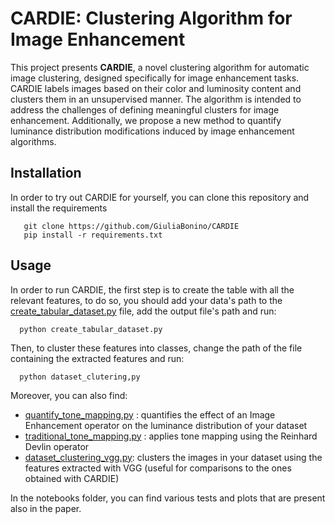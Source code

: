 # CARDIE: Clustering Algorithm for Image Enhancement

This project presents **CARDIE**, a novel clustering algorithm for automatic image clustering, designed specifically for image enhancement tasks. CARDIE labels images based on their color and luminosity content and clusters them in an unsupervised manner. The algorithm is intended to address the challenges of defining meaningful clusters for image enhancement. Additionally, we propose a new method to quantify luminance distribution modifications induced by image enhancement algorithms.

## Installation

In order to try out CARDIE for yourself, you can clone this repository and install the requirements
```
   git clone https://github.com/GiuliaBonino/CARDIE
   pip install -r requirements.txt
```
## Usage
In order to run CARDIE, the first step is to create the table with all the relevant features, to do so, you should add your data's path to the [create_tabular_dataset.py](https://github.com/GiuliaBonino/CARDIE/blob/master/create_tabular_dataset.py) file, add the output file's path and run:
```
  python create_tabular_dataset.py
```
Then, to cluster these features into classes, change the path of the file containing the extracted features and run:
```
  python dataset_clutering,py
```
Moreover, you can also find:
- [quantify_tone_mapping.py](https://github.com/GiuliaBonino/CARDIE/blob/master/quantify_tone_mapping.py) : quantifies the effect of an Image Enhancement operator on the luminance distribution of your dataset 
- [traditional_tone_mapping.py](https://github.com/GiuliaBonino/CARDIE/blob/master/traditional_tone_mapping.py) : applies tone mapping using the Reinhard Devlin operator
- [dataset_clustering_vgg.py](https://github.com/GiuliaBonino/CARDIE/blob/master/dataset_clustering_vgg.py): clusters the images in your dataset using the features extracted with VGG (useful for comparisons to the ones obtained with CARDIE)

In the notebooks folder, you can find various tests and plots that are present also in the paper.
   
